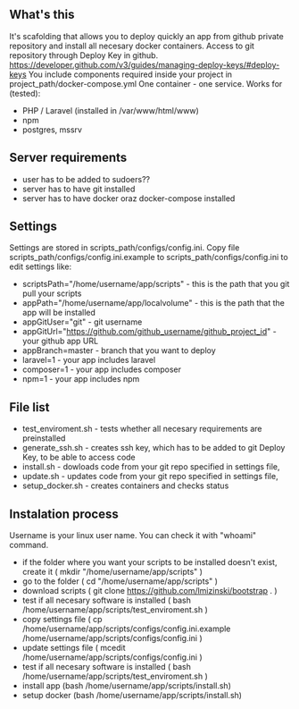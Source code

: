 ## What's this
It's scafolding that allows you to deploy quickly an app from github private repository and install all necesary docker containers.
Access to git repository through Deploy Key in github.
https://developer.github.com/v3/guides/managing-deploy-keys/#deploy-keys
You include components required inside your project in project_path/docker-compose.yml
One container - one service.
Works for (tested):
 * PHP / Laravel  (installed in /var/www/html/www)
 * npm
 * postgres, mssrv

## Server requirements
 * user has to be added to sudoers??
 * server has to have git installed
 * server has to have docker oraz docker-compose installed

## Settings
Settings are stored in scripts_path/configs/config.ini. 
Copy file scripts_path/configs/config.ini.example to scripts_path/configs/config.ini to edit settings like:
 * scriptsPath="/home/username/app/scripts"         - this is the path that you git pull your scripts
 * appPath="/home/username/app/localvolume"         - this is the path that the app will be installed
 * appGitUser="git"                                 - git username
 * appGitUrl="https://github.com/github_username/github_project_id" - your github app URL
 * appBranch=master                                 - branch that you want to deploy
 * laravel=1                                        - your app includes laravel
 * composer=1                                       - your app includes composer
 * npm=1                                            - your app includes npm

## File list
 * test_enviroment.sh - tests whether all necesary requirements are preinstalled
 * generate_ssh.sh - creates ssh key, which has to be added to git Deploy Key, to be able to access code
 * install.sh - dowloads code from your git repo specified in settings file,
 * update.sh - updates code from your git repo specified in settings file,
 * setup_docker.sh - creates containers and checks status
 
## Instalation process
Username is your linux user name. You can check it with "whoami" command.
 * if the folder where you want your scripts to be installed doesn't exist, create it ( mkdir "/home/username/app/scripts" )
 * go to the folder  ( cd "/home/username/app/scripts" )
 * download scripts ( git clone https://github.com/lmizinski/bootstrap . )
 * test if all necesary software is installed ( bash /home/username/app/scripts/test_enviroment.sh )
 * copy settings file ( cp /home/username/app/scripts/configs/config.ini.example /home/username/app/scripts/configs/config.ini )
 * update settings file ( mcedit /home/username/app/scripts/configs/config.ini )
 * test if all necesary software is installed ( bash /home/username/app/scripts/test_enviroment.sh )
 * install app (bash /home/username/app/scripts/install.sh)
 * setup docker (bash /home/username/app/scripts/install.sh) 
